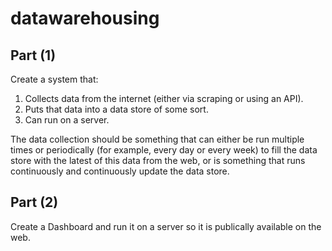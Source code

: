 # datawarehousing

## Part (1)

Create a system that:

1. Collects data from the internet (either via scraping or using an API).
2. Puts that data into a data store of some sort.
3. Can run on a server.

The data collection should be something that can either be run multiple times or periodically (for example, every day or every week) to fill the data store with the latest of this data from the web, or is something that runs continuously and continuously update the data store.

## Part (2)

Create a Dashboard and run it on a server so it is publically available on the web.
